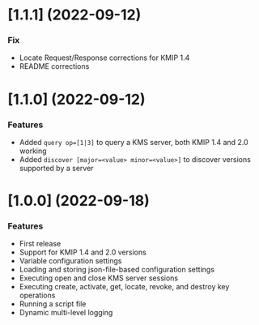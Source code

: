 # [1.1.1] (2022-09-12)

### Fix

- Locate Request/Response corrections for KMIP 1.4
- README corrections

# [1.1.0] (2022-09-12)

### Features

- Added `query op=[1|3]` to query a KMS server, both KMIP 1.4 and 2.0 working
- Added `discover [major=<value> minor=<value>]` to discover versions supported by a server

# [1.0.0] (2022-09-18)

### Features

- First release
- Support for KMIP 1.4 and 2.0 versions
- Variable configuration settings
- Loading and storing json-file-based configuration settings
- Executing open and close KMS server sessions
- Executing create, activate, get, locate, revoke, and destroy key operations
- Running a script file
- Dynamic multi-level logging
